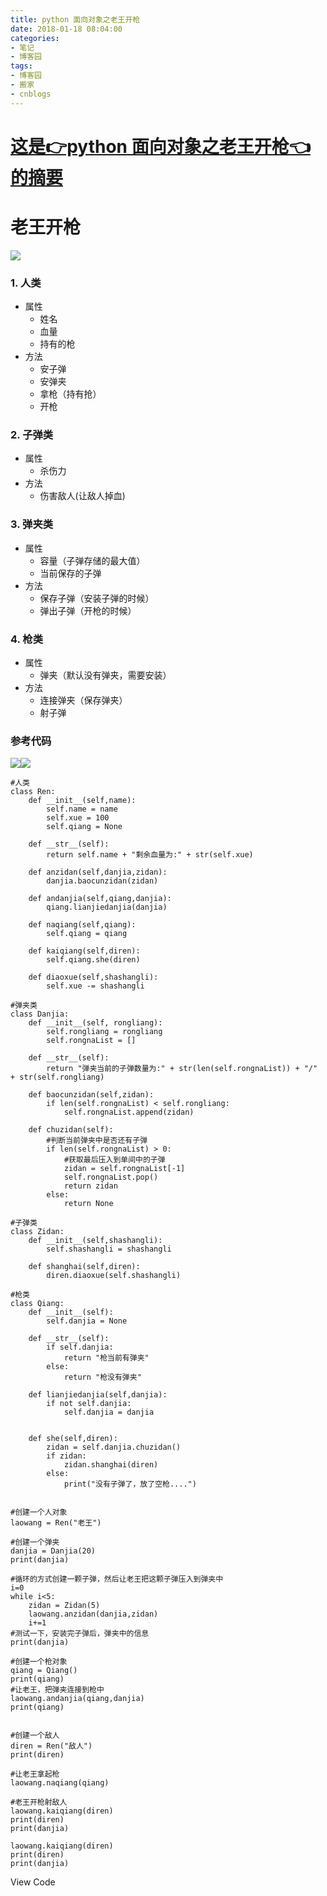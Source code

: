 ```yaml
---
title: python 面向对象之老王开枪
date: 2018-01-18 08:04:00
categories:
- 笔记
- 博客园
tags:
- 博客园
- 搬家
- cnblogs
---
```

# [这是👉python 面向对象之老王开枪👈的摘要](/2018/01/18/cnblog_8310708/)
<!--more-->
# 老王开枪

![](http://images2017.cnblogs.com/blog/1301576/201801/1301576-20180118160430068-1998370869.png)

### 1\. 人类

  * 属性 
    * 姓名
    * 血量
    * 持有的枪
  * 方法 
    * 安子弹
    * 安弹夹
    * 拿枪（持有抢）
    * 开枪

### 2\. 子弹类

  * 属性 
    * 杀伤力
  * 方法 
    * 伤害敌人(让敌人掉血)

### 3\. 弹夹类

  * 属性 
    * 容量（子弹存储的最大值）
    * 当前保存的子弹
  * 方法 
    * 保存子弹（安装子弹的时候）
    * 弹出子弹（开枪的时候）

### 4\. 枪类

  * 属性 
    * 弹夹（默认没有弹夹，需要安装）
  * 方法 
    * 连接弹夹（保存弹夹）
    * 射子弹

### 参考代码

![](http://images.cnblogs.com/OutliningIndicators/ContractedBlock.gif)![](http://images.cnblogs.com/OutliningIndicators/ExpandedBlockStart.gif)

    
    
    #人类
    class Ren:
        def __init__(self,name):
            self.name = name
            self.xue = 100
            self.qiang = None
    
        def __str__(self):
            return self.name + "剩余血量为:" + str(self.xue)
    
        def anzidan(self,danjia,zidan):
            danjia.baocunzidan(zidan)
    
        def andanjia(self,qiang,danjia):
            qiang.lianjiedanjia(danjia)
    
        def naqiang(self,qiang):
            self.qiang = qiang
    
        def kaiqiang(self,diren):
            self.qiang.she(diren)
    
        def diaoxue(self,shashangli):
            self.xue -= shashangli
    
    #弹夹类
    class Danjia:
        def __init__(self, rongliang):
            self.rongliang = rongliang
            self.rongnaList = []
    
        def __str__(self):
            return "弹夹当前的子弹数量为:" + str(len(self.rongnaList)) + "/" + str(self.rongliang)
    
        def baocunzidan(self,zidan):
            if len(self.rongnaList) < self.rongliang:
                self.rongnaList.append(zidan)
    
        def chuzidan(self):
            #判断当前弹夹中是否还有子弹
            if len(self.rongnaList) > 0:
                #获取最后压入到单间中的子弹
                zidan = self.rongnaList[-1]
                self.rongnaList.pop()
                return zidan
            else:
                return None
    
    #子弹类
    class Zidan:
        def __init__(self,shashangli):
            self.shashangli = shashangli
    
        def shanghai(self,diren):
            diren.diaoxue(self.shashangli)
    
    #枪类
    class Qiang:
        def __init__(self):
            self.danjia = None
    
        def __str__(self):
            if self.danjia:
                return "枪当前有弹夹"
            else:
                return "枪没有弹夹"
    
        def lianjiedanjia(self,danjia):
            if not self.danjia:
                self.danjia = danjia
    
    
        def she(self,diren):
            zidan = self.danjia.chuzidan()
            if zidan:
                zidan.shanghai(diren)
            else:
                print("没有子弹了，放了空枪....")
    
    
    #创建一个人对象
    laowang = Ren("老王")
    
    #创建一个弹夹
    danjia = Danjia(20)
    print(danjia)
    
    #循环的方式创建一颗子弹，然后让老王把这颗子弹压入到弹夹中
    i=0
    while i<5:
        zidan = Zidan(5)
        laowang.anzidan(danjia,zidan)
        i+=1
    #测试一下，安装完子弹后，弹夹中的信息
    print(danjia)
    
    #创建一个枪对象
    qiang = Qiang()
    print(qiang)
    #让老王，把弹夹连接到枪中
    laowang.andanjia(qiang,danjia)
    print(qiang)
    
    
    #创建一个敌人
    diren = Ren("敌人")
    print(diren)
    
    #让老王拿起枪
    laowang.naqiang(qiang)
    
    #老王开枪射敌人
    laowang.kaiqiang(diren)
    print(diren)
    print(danjia)
    
    laowang.kaiqiang(diren)
    print(diren)
    print(danjia)

View Code



    
    
     


